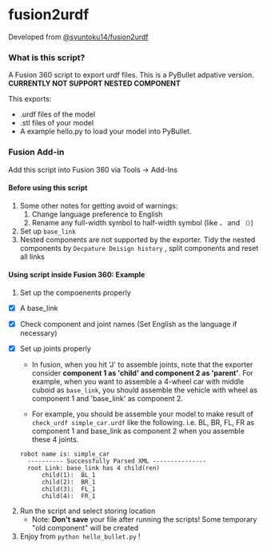 # fusion2urdf

Developed from [@syuntoku14/fusion2urdf](https://github.com/syuntoku14/fusion2urdf)

### What is this script?

A Fusion 360 script to export urdf files. This is a PyBullet adpative version.  **CURRENTLY NOT SUPPORT NESTED COMPONENT** 

This exports:

* .urdf files of the model
* .stl files of your model
* A example hello.py to load your model into PyBullet.

### Fusion Add-in
Add this script into Fusion 360 via Tools -> Add-Ins



#### Before using this script

1. Some other notes for getting avoid of warnings: 
   1. Change language preference to English
   2. Rename any full-width symbol to half-width symbol (like `。` and `（）`)
2. Set up `base_link`
3. Nested components are not supported by the exporter. Tidy the nested components by `Decpature Deisign history` , split components and reset all links

#### Using script inside Fusion 360: Example

1. Set up the compoenents properly

- [x] A base_link

- [x] Check component and joint names (Set English as the language if necessary)

- [x] Set up joints properly
	
	* In fusion, when you hit 'J' to assemble joints, note that the exporter consider **component 1 as 'child' and component 2 as 'parent'**. For example, when you want to assemble a 4-wheel car with middle cuboid as `base_link`, you should assemble the vehicle with wheel as component 1 and 'base_link' as component 2.

	* For example, you should be assemble your model to make result of `check_urdf simple_car.urdf`  like the following. i.e. BL, BR, FL, FR as component 1 and base_link as component 2 when you assemble these 4 joints.
	```
    robot name is: simple_car
	  ---------- Successfully Parsed XML ---------------
	  root Link: base_link has 4 child(ren)
	      child(1):  BL_1
	      child(2):  BR_1
	      child(3):  FL_1
	      child(4):  FR_1
	```

2. Run the script and select storing location
   * Note: **Don't save** your file after running the scripts! Some temporary "old component" will be created
3. Enjoy from `python hello_bullet.py` !

